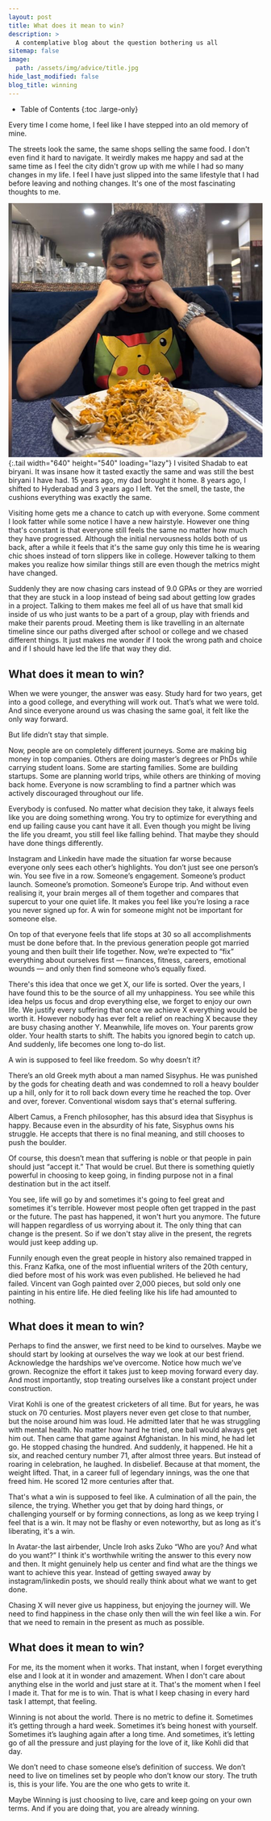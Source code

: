 ```yaml
---
layout: post
title: What does it mean to win?
description: >
  A contemplative blog about the question bothering us all
sitemap: false
image: 
  path: /assets/img/advice/title.jpg
hide_last_modified: false
blog_title: winning
---
```

- Table of Contents
{:toc .large-only}

Every time I come home, I feel like I have stepped into an old memory of mine. 

The streets look the same, the same shops selling the same food. I don't even find it hard to navigate. It weirdly makes me happy and sad at the same time as I feel the city didn't grow up with me while I had so many changes in my life. I feel I have just slipped into the same lifestyle that I had before leaving and nothing changes. It's one of the most fascinating thoughts to me. 

![team](/assets/img/winning/shadab.jpeg){:.tail width="640" height="540" loading="lazy"}
I visited Shadab to eat biryani. It was insane how it tasted exactly the same and was still the best biryani I have had. 15 years ago, my dad brought it home. 8 years ago, I shifted to Hyderabad and 3 years ago I left. Yet the smell, the taste, the cushions everything was exactly the same.

Visiting home gets me a chance to catch up with everyone. Some comment I look fatter while some notice I have a new hairstyle. However one thing that's constant is that everyone still feels the same no matter how much they have progressed. Although the initial nervousness holds both of us back, after a while it feels that it's the same guy only this time he is wearing chic shoes instead of torn slippers like in college. However talking to them makes you realize how similar things still are even though the metrics might have changed. 

Suddenly they are now chasing cars instead of 9.0 GPAs or they are worried that they are stuck in a loop instead of being sad about getting low grades in a project. Talking to them makes me feel all of us have that small kid inside of us who just wants to be a part of a group, play with friends and make their parents proud. Meeting them is like travelling in an alternate timeline since our paths diverged after school or college and we chased different things. It just makes me wonder if I took the wrong path and choice and if I should have led the life that way they did.

## What does it mean to win? 
When we were younger, the answer was easy. Study hard for two years, get into a good college, and everything will work out. That’s what we were told. And since everyone around us was chasing the same goal, it felt like the only way forward.

But life didn’t stay that simple.

Now, people are on completely different journeys. Some are making big money in top companies. Others are doing master’s degrees or PhDs while carrying student loans. Some are starting families. Some are building startups. Some are planning world trips, while others are thinking of moving back home. Everyone is now scrambling to find a partner which was actively discouraged throughout our life.

Everybody is confused. No matter what decision they take, it always feels like you are doing something wrong. You try to optimize for everything and end up failing cause you cant have it all. Even though you might be living the life you dreamt, you still feel like falling behind. That maybe they should have done things differently.

Instagram and Linkedin have made the situation far worse because everyone only sees each other’s highlights. You don’t just see one person’s win. You see five in a row. Someone’s engagement. Someone’s product launch. Someone’s promotion. Someone’s Europe trip. And without even realising it, your brain merges all of them together and compares that supercut to your one quiet life. It makes you feel like you’re losing a race you never signed up for. A win for someone might not be important for someone else. 

On top of that everyone feels that life stops at 30 so all accomplishments must be done before that. In the previous generation people got married young and then built their life together. Now, we’re expected to “fix” everything about ourselves first — finances, fitness, careers, emotional wounds — and only then find someone who’s equally fixed.

There's this idea that once we get X, our life is sorted. Over the years, I have found this to be the source of all my unhappiness. You see while this idea helps us focus and drop everything else, we forget to enjoy our own life. We justify every suffering that once we achieve X everything would be worth it. However nobody has ever felt a relief on reaching X because they are busy chasing another Y. Meanwhile, life moves on. Your parents grow older. Your health starts to shift. The habits you ignored begin to catch up. And suddenly, life becomes one long to-do list. 

A win is supposed to feel like freedom. So why doesn’t it?

There’s an old Greek myth about a man named Sisyphus. He was punished by the gods for cheating death and was condemned to roll a heavy boulder up a hill, only for it to roll back down every time he reached the top. Over and over, forever. Conventional wisdom says that's eternal suffering. 

Albert Camus, a French philosopher,  has this absurd idea that Sisyphus is happy. Because even in the absurdity of his fate, Sisyphus owns his struggle. He accepts that there is no final meaning, and still chooses to push the boulder.

Of course, this doesn’t mean that suffering is noble or that people in pain should just “accept it.” That would be cruel. But there is something quietly powerful in choosing to keep going, in finding purpose not in a final destination but in the act itself.

You see, life will go by and sometimes it's going to feel great and sometimes it's terrible. However most people often get trapped in the past or the future. The past has happened, it won't hurt you anymore. The future will happen regardless of us worrying about it. The only thing that can change is the present. So if we don't stay alive in the present, the regrets would just keep adding up. 

Funnily enough even the great people in history also remained trapped in this. Franz Kafka, one of the most influential writers of the 20th century, died before most of his work was even published. He believed he had failed. Vincent van Gogh painted over 2,000 pieces, but sold only one painting in his entire life. He died feeling like his life had amounted to nothing.

## What does it mean to win? 

Perhaps to find the answer, we first need to be kind to ourselves. Maybe we should start by looking at ourselves the way we look at our best friend. Acknowledge the hardships we’ve overcome. Notice how much we’ve grown. Recognize the effort it takes just to keep moving forward every day. And most importantly, stop treating ourselves like a constant project under construction.

Virat Kohli is one of the greatest cricketers of all time. But for years, he was stuck on 70 centuries. Most players never even get close to that number, but the noise around him was loud. He admitted later that he was struggling with mental health. No matter how hard he tried, one ball would always get him out. Then came that game against Afghanistan. In his mind, he had let go. He stopped chasing the hundred. And suddenly, it happened. He hit a six, and reached century number 71,  after almost three years. But instead of roaring in celebration, he laughed. In disbelief. Because at that moment, the weight lifted. That, in a career full of legendary innings, was the one that freed him. He scored 12 more centuries after that.

That's what a win is supposed to feel like. A culmination of all the pain, the silence, the trying. Whether you get that by doing hard things, or challenging yourself or by forming connections, as long as we keep trying I feel that is a win. It may not be flashy or even noteworthy, but as long as it's liberating, it's a win.

In Avatar-the last airbender, Uncle Iroh asks Zuko “Who are you? And what do you want?” I think it's worthwhile writing the answer to this every now and then. It might genuinely help us center and find what are the things we want to achieve this year. Instead of getting swayed away by instagram/linkedin posts, we should really think about what we want to get done.

Chasing X will never give us happiness, but enjoying the journey will. We need to find happiness in the chase only then will the win feel like a win. For that we need to remain in the present as much as possible.

## What does it mean to win?

For me, its the moment when it works. That instant, when I forget everything else and I look at it in wonder and amazement. When I don't care about anything else in the world and just stare at it. That's the moment when I feel I made it. That for me is to win. That is what I keep chasing in every hard task I attempt, that feeling. 

Winning is not about the world. There is no metric to define it. Sometimes it’s getting through a hard week. Sometimes it’s being honest with yourself. Sometimes it’s laughing again after a long time. And sometimes, it’s letting go of all the pressure and just playing for the love of it, like Kohli did that day.

We don’t need to chase someone else’s definition of success. We don’t need to live on timelines set by people who don’t know our story. The truth is, this is your life. You are the one who gets to write it.

Maybe Winning is just choosing to live, care and keep going on your own terms. And if you are doing that, you are already winning.
